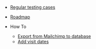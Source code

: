 
* [Regular testing cases](regular-testing-cases.md)
* [Roadmap](roadmap.md)

* How To
    * [Export from Mailchimp to database](export_from_mailchimp_to_db.md)
    * [Add visit dates](add_visit_dates.md)

